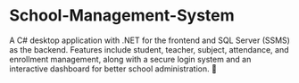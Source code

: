 # School-Management-System
A C# desktop application with .NET for the frontend and SQL Server (SSMS) as the backend. Features include student, teacher, subject, attendance, and enrollment management, along with a secure login system and an interactive dashboard for better school administration. 🚀
